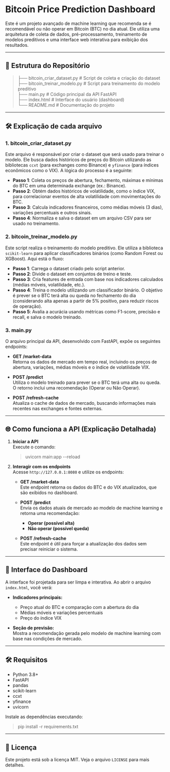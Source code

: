 # Bitcoin Price Prediction Dashboard

Este é um projeto avançado de machine learning que recomenda se é recomendável ou não operar em Bitcoin (BTC) no dia atual. Ele utiliza uma arquitetura de coleta de dados, pré-processamento, treinamento de modelos preditivos e uma interface web interativa para exibição dos resultados.

---

## 🔧 Estrutura do Repositório

> ├── bitcoin_criar_dataset.py      # Script de coleta e criação do dataset  
> ├── bitcoin_treinar_modelo.py     # Script para treinamento do modelo preditivo  
> ├── main.py                       # Código principal da API FastAPI  
> ├── index.html                    # Interface do usuário (dashboard)  
> └── README.md                     # Documentação do projeto  

---

## 🛠️ Explicação de cada arquivo

### **1. bitcoin_criar_dataset.py**  
Este arquivo é responsável por criar o dataset que será usado para treinar o modelo. Ele busca dados históricos de preços do Bitcoin utilizando as bibliotecas `ccxt` (para exchanges como Binance) e `yfinance` (para índices econômicos como o VIX). A lógica do processo é a seguinte:

- **Passo 1**: Coleta os preços de abertura, fechamento, máximas e mínimas do BTC em uma determinada exchange (ex.: Binance).  
- **Passo 2**: Obtém dados históricos de volatilidade, como o índice VIX, para correlacionar eventos de alta volatilidade com movimentações do BTC.  
- **Passo 3**: Calcula indicadores financeiros, como médias móveis (3 dias), variações percentuais e outros sinais.  
- **Passo 4**: Normaliza e salva o dataset em um arquivo CSV para ser usado no treinamento.

### **2. bitcoin_treinar_modelo.py**  
Este script realiza o treinamento do modelo preditivo. Ele utiliza a biblioteca `scikit-learn` para aplicar classificadores binários (como Random Forest ou XGBoost). Aqui está o fluxo:

- **Passo 1**: Carrega o dataset criado pelo script anterior.  
- **Passo 2**: Divide o dataset em conjuntos de treino e teste.  
- **Passo 3**: Cria features de entrada com base nos indicadores calculados (médias móveis, volatilidade, etc.).  
- **Passo 4**: Treina o modelo utilizando um classificador binário. O objetivo é prever se o BTC terá alta ou queda no fechamento do dia (considerando alta apenas a partir de 5% positivo, para reduzir riscos de operação).  
- **Passo 5**: Avalia a acurácia usando métricas como F1-score, precisão e recall, e salva o modelo treinado.

### **3. main.py**  
O arquivo principal da API, desenvolvido com FastAPI, expõe os seguintes endpoints:

- **GET /market-data**  
  Retorna os dados de mercado em tempo real, incluindo os preços de abertura, variações, médias móveis e o índice de volatilidade VIX.

- **POST /predict**  
  Utiliza o modelo treinado para prever se o BTC terá uma alta ou queda. O retorno inclui uma recomendação (Operar ou Não Operar).

- **POST /refresh-cache**  
  Atualiza o cache de dados de mercado, buscando informações mais recentes nas exchanges e fontes externas.

---

## 🌐 Como funciona a API (Explicação Detalhada)

1. **Iniciar a API**  
   Execute o comando:  
   > uvicorn main:app --reload

2. **Interagir com os endpoints**  
   Acesse `http://127.0.0.1:8080` e utilize os endpoints:

   - **GET /market-data**  
     Este endpoint retorna os dados do BTC e do VIX atualizados, que são exibidos no dashboard.

   - **POST /predict**  
     Envia os dados atuais de mercado ao modelo de machine learning e retorna uma recomendação:  
     - **Operar (possível alta)**  
     - **Não operar (possível queda)**  

   - **POST /refresh-cache**  
     Este endpoint é útil para forçar a atualização dos dados sem precisar reiniciar o sistema.

---

## 🎨 Interface do Dashboard

A interface foi projetada para ser limpa e interativa. Ao abrir o arquivo `index.html`, você verá:

- **Indicadores principais:**  
  - Preço atual do BTC e comparação com a abertura do dia  
  - Médias móveis e variações percentuais  
  - Preço do índice VIX  

- **Seção de previsão:**  
  Mostra a recomendação gerada pelo modelo de machine learning com base nas condições de mercado.

---

## 🛠️ Requisitos

- Python 3.8+  
- FastAPI  
- pandas  
- scikit-learn  
- ccxt  
- yfinance  
- uvicorn  

Instale as dependências executando:  
> pip install -r requirements.txt

---

## 📜 Licença

Este projeto está sob a licença MIT. Veja o arquivo `LICENSE` para mais detalhes.